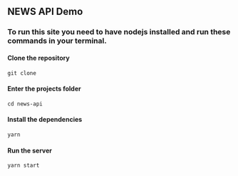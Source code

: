 ## NEWS API Demo

### To run this site you need to have nodejs installed and run these commands in your terminal.

#### Clone the repository

    git clone

#### Enter the projects folder

    cd news-api

#### Install the dependencies

    yarn

#### Run the server

    yarn start
